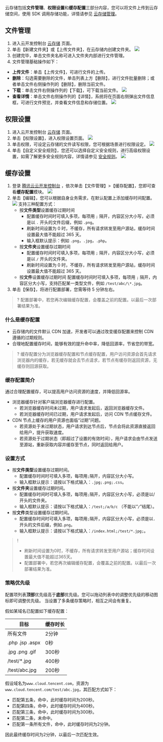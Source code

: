 云存储包括**文件管理**、**权限设置**和**缓存配置**三部分内容，您可以将文件上传到云存储空间，使用 SDK 调用存储功能，详情请参见 [云存储管理](https://cloud.tencent.com/document/product/876/19376)。





## 文件管理

1. 进入云开发控制台 [云存储](https://console.cloud.tencent.com/tcb/storage/index) 页面。
2. 单击【新建文件夹】或【上传文件夹】，在云存储内创建文件夹。
![](https://main.qcloudimg.com/raw/be32b99e2922ef1a0d6d672d77904504.jpg)
3. 创建完毕，单击文件夹名称可进入文件夹内部进行文件管理。
4. 文件管理基础操作如下：
 - **上传文件**：单击【上传文件】，可进行文件的上传。
 - **删除**：勾选需要删除的文件，单击列表上方【删除】，进行文件批量删除；或者单击文件右侧操作列的【删除】，删除当前文件。
 - **下载**：单击文件右侧操作列的【下载】，可下载当前文件。
![](https://main.qcloudimg.com/raw/09842848dddd6b20e43a7fa3b1da877a.jpg)
 - **查看详情**：单击文件右侧操作列的【详情】，系统将在页面右侧弹出文件信息框，可进行文件预览，并查看文件信息和存储位置。
![](https://main.qcloudimg.com/raw/f2259ad0a478b7276fccdb078592be4d.jpg)



## 权限设置

1. 进入云开发控制台 [云存储](https://console.cloud.tencent.com/tcb/storage/index) 页面。
2. 单击【权限设置】，进入权限设置页面。
![](https://main.qcloudimg.com/raw/4583b1f19aa4bf355bd378d9a9504ac9.jpg)
3. 单击权限，可设定云存储的文件读写权限，您可根据场景进行权限设定。
![](https://main.qcloudimg.com/raw/2b1670d8aec0498bc9a211d8934582f0.jpg)
4. 单击【自定义安全规则】，您还可以选择自定义安全规则，进行高级权限设置，如需了解更多安全规则内容，详情请参见 [安全规则](https://cloud.tencent.com/document/product/876/36414)。
![](https://main.qcloudimg.com/raw/6b760e50683b62a504ff09254e46f89c.jpg)



## 缓存设置

1. 登录 [腾讯云云开发控制台](https://console.cloud.tencent.com/tcb) ，依次单击【文件管理】>【缓存配置】，您即可查看**缓存配置**模块。
   ![](https://main.qcloudimg.com/raw/aa316bdee2864877f733b32095650d7f.png)
2. 单击【编辑】，您可以根据自身业务需求，在默认配置上添加缓存时间配置。
   ![](https://main.qcloudimg.com/raw/611206de4f90fa6359d19bff5d87582d.png)
   支持三种配置方式：
   - 按**文件类型**设置缓存过期时间
     - 配置缓存时间时可填入多项，每项用 `;` 隔开，内容区分大小写，必须是以 `.` 开头的文件后缀，例如 `.png`。
     - 刷新时间设置为 0 时，不缓存，所有请求转发至用户源站，缓存时间设置最大值不能超过 365 天。
     - 输入框默认提示：例如 `.png`，`.jpg`，`.php`。
   - 按**文件夹**设置缓存过期时间
     - 配置缓存时间时可填入多项，每项用 `;` 隔开，内容区分大小写，必须是以 `/` 开头的文件夹。
     - 刷新时间设置为 0 时，不缓存，所有请求转发至用户源站，缓存时间设置最大值不能超过 365 天。
   - 按**文件**设置缓存过期时间
     配置缓存时间时可填入多项，每项用 `;` 隔开，内容区分大小写，支持匹配某一类型文件，例如 `/test/abc/\*.jpg`。
3. 单击【保存】，将进行配置部署，您需等待 5 分钟左右。
>? 配置部署中，若您再次编辑缓存配置，会覆盖之前的配置。以最后一次部署结果为准。

### 什么是缓存配置

- 云存储内的文件默认 CDN 加速，开发者可以通过改变缓存配置来控制 CDN 遵循的过期规则。
- 合理地配置缓存时间，能够有效的提升命中率，降低回源率，节省您的带宽。
> ? 缓存配置分为浏览器缓存配置和节点缓存配置，用户访问资源会首先请求浏览器内的缓存，若无缓存就会去节点请求，若节点有缓存则返回资源，无缓存则回源获取。

### 缓存配置简介
通过合理配置缓存，可以提高用户访问资源的速度，并降低回源率。
- 浏览器缓存针对客户端浏览器缓存进行配置。
  - 若浏览器缓存时间未过期，用户请求发起后，返回浏览器缓存文件。
  - 若浏览器缓存时间已过期，用户请求发起后，访问 CDN 节点缓存文件。
- CDN 节点上缓存的用户资源也面临“过期”问题。 
  - 若资源处于未过期状态，用户请求到达节点后，节点会将此资源直接返回给用户，提升获取速度。 
  - 若资源处于过期状态（即超过了设置的有效时间），用户请求会由节点发送至源站，重新获取内容并缓存至节点，同时返回给用户。

### 设置方式

- 按**文件类型**设置缓存过期时间。
  - 配置缓存时间时可填入多项，每项用`;`隔开，内容区分大小写。
  - 输入框默认提示：请按以下格式输入：`.jpg;.png;.css`。
- 按**文件夹**设置缓存过期时间。
  - 配置缓存时间时可填入多项，每项用`;`隔开，内容区分大小写，必须是以/开头的文件夹。
  - 输入框默认提示：请按以下格式输入：`/test;/a/b/c` （不能以“`/`”结尾）。
- 按**文件**类型设置缓存过期时间。
  - 配置缓存时间时可填入多项，每项用`;`隔开，内容区分大小写，必须是以`.`开头的文件后缀，例如`.png`。
  - 输入框默认提示：请按以下格式输入：`/index.html;/test/*.jpg;`。

> ! 
> - 刷新时间设置为0时，不缓存，所有请求转发至用户源站；缓存时间设置最大值不能超过365天。
> - 配置部署中，若您再次编辑缓存配置，会覆盖之前的配置。以最后一次部署结果为准。

### 策略优先级

配置项列表**顶部**优先级高于**底部**优先级。您可以拖动列表中的调整优先级的移动图标即可调整优先级。
当设置了多条缓存策略时，相互之间会有重复。

假如某域名已配置如下缓存配置：

| 目标            | 缓存时长 |
| --------------- | -------- |
| 所有文件        | 2分钟    |
| .php .jsp .aspx | 0秒      |
| .jpg .png .gif  | 300秒    |
| /test/*.jpg     | 400秒    |
| /test/abc.jpg   | 200秒    |

假设域名为`www.cloud.tencent.com`，资源为`www.cloud.tencent.com/test/abc.jpg`，其匹配方式如下：

- 匹配第五条，命中，此时缓存时间为200秒。
- 匹配第四条，命中，此时缓存时间为400秒。
- 匹配第三条，命中，此时缓存时间为300秒。
- 匹配第二条，未命中。
- 匹配第一条所有文件，命中，此时缓存时间为2分钟。        

因此最终缓存时间为2分钟，以最后一次匹配生效。
